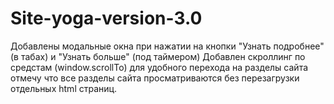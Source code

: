 # Site-yoga-version-3.0
Добавлены модальные окна при нажатии на кнопки "Узнать подробнее" (в табах) и "Узнать больше" (под таймером)
Добавлен скроллинг по средстам (window.scrollTo) для удобного перехода на разделы сайта
отмечу что все разделы сайта просматриваются без перезагрузки отдельных html страниц.
